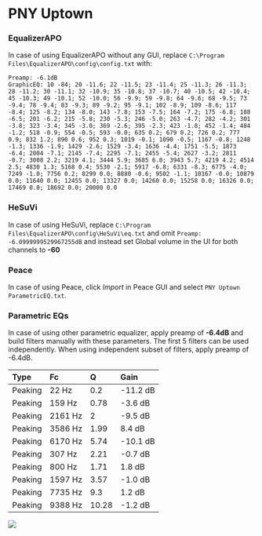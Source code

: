 # PNY Uptown

### EqualizerAPO
In case of using EqualizerAPO without any GUI, replace `C:\Program Files\EqualizerAPO\config\config.txt`
with:
```
Preamp: -6.1dB
GraphicEQ: 10 -84; 20 -11.6; 22 -11.5; 23 -11.4; 25 -11.3; 26 -11.3; 28 -11.2; 30 -11.1; 32 -10.9; 35 -10.8; 37 -10.7; 40 -10.5; 42 -10.4; 45 -10.3; 49 -10.1; 52 -10.0; 56 -9.9; 59 -9.8; 64 -9.6; 68 -9.5; 73 -9.4; 78 -9.4; 83 -9.3; 89 -9.2; 95 -9.1; 102 -8.9; 109 -8.6; 117 -8.4; 125 -8.2; 134 -8.0; 143 -7.8; 153 -7.5; 164 -7.2; 175 -6.8; 188 -6.5; 201 -6.2; 215 -5.8; 230 -5.3; 246 -5.0; 263 -4.7; 282 -4.2; 301 -3.8; 323 -3.4; 345 -3.0; 369 -2.6; 395 -2.3; 423 -1.8; 452 -1.4; 484 -1.2; 518 -0.9; 554 -0.5; 593 -0.0; 635 0.2; 679 0.2; 726 0.2; 777 0.9; 832 1.2; 890 0.6; 952 0.3; 1019 -0.1; 1090 -0.5; 1167 -0.8; 1248 -1.3; 1336 -1.9; 1429 -2.6; 1529 -3.4; 1636 -4.4; 1751 -5.5; 1873 -6.4; 2004 -7.1; 2145 -7.4; 2295 -7.1; 2455 -5.4; 2627 -3.2; 2811 -0.7; 3008 2.2; 3219 4.1; 3444 5.9; 3685 6.0; 3943 5.7; 4219 4.2; 4514 2.5; 4830 1.3; 5168 0.4; 5530 -2.1; 5917 -6.8; 6331 -8.3; 6775 -4.0; 7249 -1.0; 7756 0.2; 8299 0.0; 8880 -0.6; 9502 -1.1; 10167 -0.0; 10879 0.0; 11640 0.0; 12455 0.0; 13327 0.0; 14260 0.0; 15258 0.0; 16326 0.0; 17469 0.0; 18692 0.0; 20000 0.0
```

### HeSuVi
In case of using HeSuVi, replace `C:\Program Files\EqualizerAPO\config\HeSuVi\eq.txt` and omit `Preamp:
-6.0999999529967255dB` and instead set Global volume in the UI for both channels to **-60**

### Peace
In case of using Peace, click *Import* in Peace GUI and select `PNY Uptown ParametricEQ.txt`.

### Parametric EQs
In case of using other parametric equalizer, apply preamp of **-6.4dB** and build filters manually
with these parameters. The first 5 filters can be used independently.
When using independent subset of filters, apply preamp of -6.4dB.

| Type    | Fc      |     Q | Gain     |
|:--------|:--------|:------|:---------|
| Peaking | 22 Hz   |  0.2  | -11.2 dB |
| Peaking | 159 Hz  |  0.78 | -3.6 dB  |
| Peaking | 2161 Hz |  2    | -9.5 dB  |
| Peaking | 3586 Hz |  1.99 | 8.4 dB   |
| Peaking | 6170 Hz |  5.74 | -10.1 dB |
| Peaking | 307 Hz  |  2.21 | -0.7 dB  |
| Peaking | 800 Hz  |  1.71 | 1.8 dB   |
| Peaking | 1597 Hz |  3.57 | -1.0 dB  |
| Peaking | 7735 Hz |  9.3  | 1.2 dB   |
| Peaking | 9388 Hz | 10.28 | -1.2 dB  |

![](https://raw.githubusercontent.com/jaakkopasanen/AutoEq/master/results/innerfidelity/sbaf-serious/PNY%20Uptown/PNY%20Uptown.png)